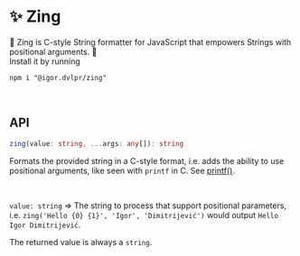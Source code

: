 # ✨ Zing

🐌 Zing is C-style String formatter for JavaScript that empowers Strings with positional arguments. 🚀
<br>
Install it by running

```shell
npm i "@igor.dvlpr/zing"
```

<br>

## API

```ts
zing(value: string, ...args: any[]): string
```

Formats the provided string in a C-style format, i.e. adds the ability to use positional arguments, like seen with `printf` in C.
See [printf()](https://docs.microsoft.com/en-us/cpp/c-runtime-library/printf-p-positional-parameters?view=msvc-170).

<br>

`value: string` => The string to process that support positional parameters, i.e. `zing('Hello {0} {1}', 'Igor', 'Dimitrijević')` would output `Hello Igor Dimitrijević`.

The returned value is always a `string`.

